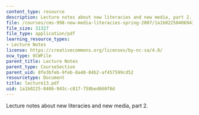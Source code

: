 ```yaml
---
content_type: resource
description: Lecture notes about new literacies and new media, part 2.
file: /courses/cms-998-new-media-literacies-spring-2007/1a1b02250406943cc817758bed660f8d_lecture13.pdf
file_size: 31327
file_type: application/pdf
learning_resource_types:
- Lecture Notes
license: https://creativecommons.org/licenses/by-nc-sa/4.0/
ocw_type: OCWFile
parent_title: Lecture Notes
parent_type: CourseSection
parent_uid: 8fe3bfeb-9feb-8a40-84b2-af457599cd52
resourcetype: Document
title: lecture13.pdf
uid: 1a1b0225-0406-943c-c817-758bed660f8d
---
```

Lecture notes about new literacies and new media, part 2.